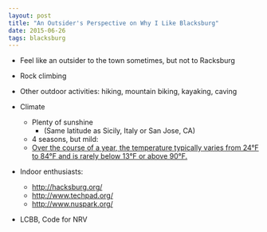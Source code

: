 ```yaml
---
layout: post
title: "An Outsider's Perspective on Why I Like Blacksburg"
date: 2015-06-26
tags: blacksburg
---
```


- Feel like an outsider to the town sometimes, but not to Racksburg

- Rock climbing
- Other outdoor activities: hiking, mountain biking, kayaking, caving

- Climate
    - Plenty of sunshine
        - (Same latitude as Sicily, Italy or San Jose, CA)
    - 4 seasons, but mild:
    - [Over the course of a year, the temperature typically varies from 24°F to 84°F and is rarely below 13°F or above 90°F.](https://weatherspark.com/averages/29718/Blacksburg-Virginia-United-States)

- Indoor enthusiasts:
  - http://hacksburg.org/
  - http://www.techpad.org/
  - http://www.nuspark.org/

- LCBB, Code for NRV

